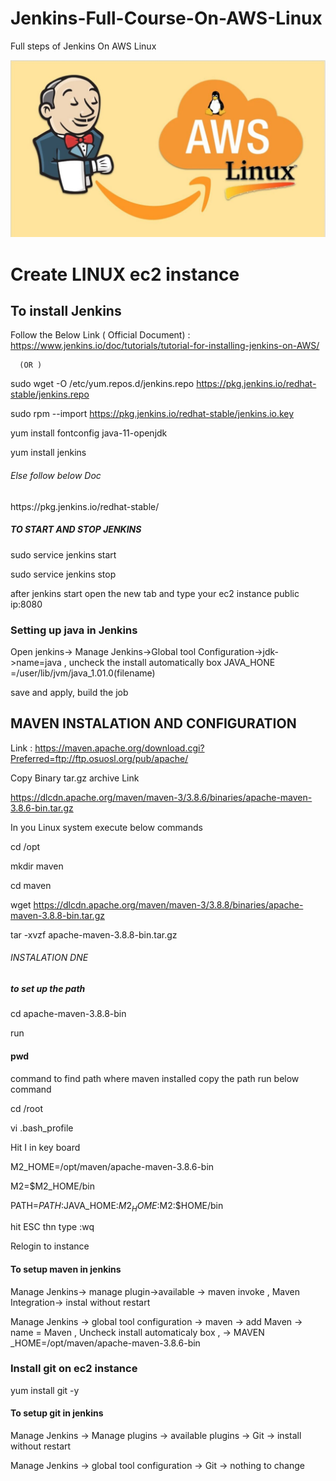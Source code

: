 # Jenkins-Full-Course-On-AWS-Linux

Full steps of Jenkins On AWS Linux 

<img alighn="right" src="https://github.com/Divyabd/Jenkins-Full-Course-on-aws-Linux/blob/master/pictures/jenkins%20linuc%20ec2.jpg" alt="awslinexjenkins" width="700" length="900">

<h1>  Create LINUX ec2 instance </h1>

<h2> To install Jenkins  </h2>


  Follow the Below Link ( Official Document)  : https://www.jenkins.io/doc/tutorials/tutorial-for-installing-jenkins-on-AWS/
  
      (OR )

  sudo wget -O /etc/yum.repos.d/jenkins.repo https://pkg.jenkins.io/redhat-stable/jenkins.repo
  
  sudo rpm --import https://pkg.jenkins.io/redhat-stable/jenkins.io.key
 
 yum install fontconfig java-11-openjdk
  
  yum install jenkins
  
 <h6>Else follow below Doc </h6>
     https://pkg.jenkins.io/redhat-stable/

<h5> TO START AND STOP JENKINS </h5>

sudo service jenkins start

sudo service jenkins stop
  
after jenkins start 
open the new tab and type your ec2 instance public ip:8080

<h3>Setting up java in Jenkins </h3>
  Open jenkins-> Manage Jenkins->Global tool Configuration->jdk->name=java , uncheck the install automatically box 
   JAVA_HONE =/user/lib/jvm/java_1.01.0(filename)
   
   
save and apply,  build the job  


<h2> MAVEN INSTALATION AND CONFIGURATION</h2>

Link : https://maven.apache.org/download.cgi?Preferred=ftp://ftp.osuosl.org/pub/apache/

 Copy Binary tar.gz archive Link 
  
  https://dlcdn.apache.org/maven/maven-3/3.8.6/binaries/apache-maven-3.8.6-bin.tar.gz
  
  In you Linux system  execute below commands
  
  cd /opt
  
  mkdir maven 
  
  cd maven 
  
  wget https://dlcdn.apache.org/maven/maven-3/3.8.8/binaries/apache-maven-3.8.8-bin.tar.gz
  
  tar -xvzf apache-maven-3.8.8-bin.tar.gz
  
  <h6>INSTALATION DNE </h6>
  
  <h5> to set up the path </h5>
  
  cd apache-maven-3.8.8-bin
  
  run <h4>pwd</h4> command to find path where maven installed copy the path run below command
  
  cd /root 
  
  vi .bash_profile
  
  Hit I in key board 
  
  M2_HOME=/opt/maven/apache-maven-3.8.6-bin
 
 M2=$M2_HOME/bin
  
 PATH=$PATH:$JAVA_HOME:$M2_HOME:$M2:$HOME/bin
 
 hit ESC thn type :wq
 
  Relogin to instance 
 
 
 <h4>To  setup maven in jenkins </h4>
 
 Manage Jenkins-> manage plugin->available -> maven invoke , Maven Integration-> instal without restart 
 
 Manage Jenkins -> global tool configuration -> maven -> add Maven -> name = Maven , Uncheck install automaticaly box , -> MAVEN _HOME=/opt/maven/apache-maven-3.8.6-bin
 
 
 <h3>Install git on ec2 instance </h3>
 
 yum install git -y
 
  <h4>To  setup git in jenkins </h4>
  
  Manage Jenkins -> Manage plugins -> available plugins -> Git -> install without restart
  
   Manage Jenkins -> global tool configuration -> Git -> nothing to change 
  
  
  

   
   











    
    

